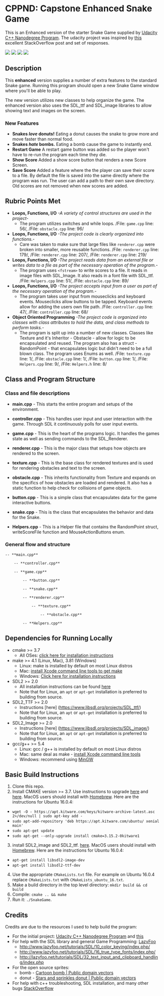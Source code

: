 # CPPND: Capstone **Enhanced** Snake Game

This is an Enhanced version of the starter Snake Game supplied by [Udacity C++ Nanodegree Program](https://www.udacity.com/course/c-plus-plus-nanodegree--nd213). The udacity project was inspired by [this](https://codereview.stackexchange.com/questions/212296/snake-game-in-c-with-sdl) excellent StackOverflow post and set of responses.

<img src="snakegame1.png"/>
<img src="snakegame2.png"/>
<img src="snakegame3.png"/>
<img src="snakegame4.png"/>

## Description

This **enhanced** version supplies a number of extra features to the standard Snake game. Running this program should open a new Snake Game window where you'll be able to play.

The new version utilizes new classes to help organize the game. The enhanced version also uses the SDL_ttf and SDL_image libraries to allow showing text and images on the screen.

### New Features
* **Snakes *love* donuts!** Eating a donut causes the snake to grow more and move faster than normal food.
* **Snakes *hate* bombs.** Eating a bomb cause the game to instantly end.
* **Restart Game** A restart game button was added so the player won't have to re-run the program each time they die.
* **Show Score** Added a show score button that renders a new Score Screen.
* **Save Score** Added a feature where the the player can save their score to a file. By default the file is saved into the same directly where the program was run. The user can add a path to their own save directory. Old scores are not removed when new scores are added.

## Rubric Points Met

* **Loops, Functions, I/O** *-A variety of control structures are used in the project-*
  - The program utilizes switches and while loops. /File: `game.cpp` line: 56/,  /File: `obstacle.cpp` line: 96/
* **Loops, Functions, I/O** *-The project code is clearly organized into functions.-*
  - Care was taken to make sure that large files like `renderer.cpp` were broken into smaller, more reusable functions. /File: `renderer.cpp` line: 179/,  /File: `renderer.cpp` line: 207/, /File: `renderer.cpp` line: 219/
* **Loops, Functions, I/O** *-The project reads data from an external file or writes data to a file as part of the necessary operation of the program.-*
  - The program uses `<fstream>` to write scores to a file. It reads in image files with SDL_Image. It also reads in a font file with SDL_ttf. /File: `Helpers.cpp` line: 51/,  /File: `obstacle.cpp` line: 89/
* **Loops, Functions, I/O** *-The project accepts input from a user as part of the necessary operation of the program.-*
  - The program takes user input from mouseclicks and keyboard events. Mouseclicks allow buttons to be tapped. Keyboard events allow for adding the users own file path. /File: `controller.cpp` line: 47/,  /File: `controller.cpp` line: 68/
* **Object Oriented Programming** *-The project code is organized into classes with class attributes to hold the data, and class methods to perform tasks.-*
  - The program is split up into a number of new classes. Classes like Texture and it's Inheritor - Obstacle - allow for logic to be encapsulated and reused. The program also has a struct - RandomPoint - that encapsulates logic but didn't need to be a full blown class. The program uses Enums as well. /File: `texture.cpp` line: 1/, /File: `obstacle.cpp` line: 1/, /File: `button.cpp` line: 1/, /File: `Helpers.cpp` line: 9/, /File: `Helpers.h` line: 8/


## Class and Program Structure

### Class and file descriptions
- **main.cpp** - This starts the entire program and setups of the environment.

- **controller.cpp** - This handles user input and user interaction with the game. Through SDL it continuously polls for user input events.

- **game.cpp** - This is the heart of the programs logic. It handles the games state as well as sending commands to the SDL_Renderer.

- **renderer.cpp** - This is the major class that setups how objects are rendered to the screen.

- **texture.cpp** - This is the base class for rendered textures and is used for rendering obstacles and text to the screen.

- **obstacle.cpp** - This inherits functionality from Texture and expands on the specifics of how obstacles are loaded and rendered. It also has a static function to help check for collisions of game objects.

- **button.cpp** - This is a simple class that encapsulates data for the game interactive buttons.

- **snake.cpp** - This is the class that encapsulates the behavior and data for the Snake.

- **Helpers.cpp** - This is a Helper file that contains the RandomPoint struct, writeScoreFile function and MouseActionButtons enum.

### General flow and structure
```
-- **main.cpp**

    -- **controller.cpp**

    -- **game.cpp**

        -- **button.cpp**

        -- **snake.cpp**

        -- **renderer.cpp**

            -- **texture.cpp**

                -- **obstacle.cpp**

        -- **Helpers.cpp**
```

## Dependencies for Running Locally
* cmake >= 3.7
  * All OSes: [click here for installation instructions](https://cmake.org/install/)
* make >= 4.1 (Linux, Mac), 3.81 (Windows)
  * Linux: make is installed by default on most Linux distros
  * Mac: [install Xcode command line tools to get make](https://developer.apple.com/xcode/features/)
  * Windows: [Click here for installation instructions](http://gnuwin32.sourceforge.net/packages/make.htm)
* SDL2 >= 2.0
  * All installation instructions can be found [here](https://wiki.libsdl.org/Installation)
  * Note that for Linux, an `apt` or `apt-get` installation is preferred to building from source.
* SDL2_TTF  >= 2.0
  * Instructions [here] (https://www.libsdl.org/projects/SDL_ttf/)
  * Note that for Linux, an `apt` or `apt-get` installation is preferred to building from source.
* SDL2_Image  >= 2.0
  * Instructions [here] (https://www.libsdl.org/projects/SDL_image/)
  * Note that for Linux, an `apt` or `apt-get` installation is preferred to building from source.
* gcc/g++ >= 5.4
  * Linux: gcc / g++ is installed by default on most Linux distros
  * Mac: same deal as make - [install Xcode command line tools](https://developer.apple.com/xcode/features/)
  * Windows: recommend using [MinGW](http://www.mingw.org/)

## Basic Build Instructions

1. Clone this repo.
2. Install CMAKE version >= 3.7. Use instructions to upgrade [here](https://apt.kitware.com/) and [here](https://askubuntu.com/questions/355565/how-do-i-install-the-latest-version-of-cmake-from-the-command-line#answer-1157132). MacOS users should install with [Homebrew](https://brew.sh/). Here are the instructions for Ubuntu 16.0.4:
  * `wget -O - https://apt.kitware.com/keys/kitware-archive-latest.asc 2>/dev/null | sudo apt-key add -`
  * `sudo apt-add-repository 'deb https://apt.kitware.com/ubuntu/ xenial main'`
  * `sudo apt-get update`
  * `sudo apt-get --only-upgrade install cmake=3.15.2-0kitware1`
3. install SDL2_image and SDL2_ttf. [here](https://lazyfoo.net/tutorials/SDL/06_extension_libraries_and_loading_other_image_formats/linux/index.php). MacOS users should install with [Homebrew](https://brew.sh/). Here are the instructions for Ubuntu 16.0.4:
  * `apt-get install libsdl2-image-dev`
  * `apt-get install libsdl2-ttf-dev`
4. Use the appropriate `CMakeLists.txt` file. For example on Ubuntu 16.0.4 replace `CMakeLists.txt` with `CMakeLists_ubuntu_16.txt`.
5. Make a build directory in the top level directory: `mkdir build && cd build`
6. Compile: `cmake .. && make`
7. Run it: `./SnakeGame`.

## Credits

Credits are due to the resources I used to help build the program:

* For the initial project: [Udacity C++ Nanodegree Program](https://www.udacity.com/course/c-plus-plus-nanodegree--nd213) and [this](https://codereview.stackexchange.com/questions/212296/snake-game-in-c-with-sdl)
* For help with the SDL library and general Game Programming: [LazyFoo](http://lazyfoo.net/tutorials/SDL/index.php)
  * http://www.lazyfoo.net/tutorials/SDL/10_color_keying/index.php/
  * http://www.lazyfoo.net/tutorials/SDL/16_true_type_fonts/index.php/
  * http://lazyfoo.net/tutorials/SDL/32_text_input_and_clipboard_handling/index.php
* For the open source sprites:
  * bomb - [Cartoon bomb |		Public domain vectors](https://publicdomainvectors.org/en/free-clipart/Cartoon-bomb/49746.html)
  * donut -  [Stars and sprinkles donut |		Public domain vectors](https://publicdomainvectors.org/en/free-clipart/Stars-and-sprinkles-donut/67075.html)
* For help with c++ troubleshooting, SDL installation, and many other bugs [StackOverflow](https://stackoverflow.com/)